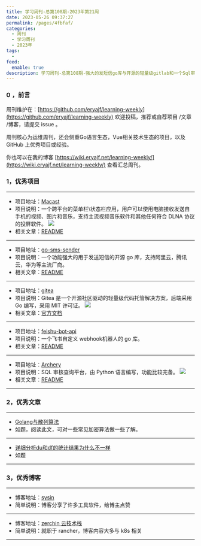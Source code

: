 ```yaml
---
title: 学习周刊-总第108期-2023年第21周
date: 2023-05-26 09:37:27
permalink: /pages/4fbfaf/
categories:
  - 周刊
  - 学习周刊
  - 2023年
tags:
  -
feed:
  enable: true
description: 学习周刊-总第108期-强大的发短信go库与开源的轻量级gitlab和一个Sql审核平台
---
```



### 0 ，前言

周刊维护在：[https://github.com/eryajf/learning-weekly](https://github.com/eryajf/learning-weekly)  欢迎投稿，推荐或自荐项目 /文章 /博客，请提交 issue 。

周刊核心为运维周刊，还会侧重Go语言生态，Vue相关技术生态的项目，以及 GitHub 上优秀项目或经验。

你也可以在我的博客 [https://wiki.eryajf.net/learning-weekly/](https://wiki.eryajf.net/learning-weekly/) 查看汇总周刊。


### 1，优秀项目

---
- 项目地址：[Macast](https://github.com/xfangfang/Macast)
- 项目说明：一个跨平台的菜单栏\状态栏应用，用户可以使用电脑接收发送自手机的视频、图片和音乐，支持主流视频音乐软件和其他任何符合 DLNA 协议的投屏软件。
  ![](http://t.eryajf.net/imgs/2023/03/b8910940c0efc5e2.png)
- 相关文章：[README](https://github.com/xfangfang/Macast/blob/main/README_ZH.md)
---
- 项目地址：[go-sms-sender](https://github.com/casdoor/go-sms-sender)
- 项目说明：一个功能强大的用于发送短信的开源 go 库，支持阿里云，腾讯云，华为等主流厂商。
- 相关文章：[README](https://github.com/casdoor/go-sms-sender#readme)
---
- 项目地址：[gitea](https://github.com/go-gitea/gitea)
- 项目说明：Gitea 是一个开源社区驱动的轻量级代码托管解决方案，后端采用 Go 编写，采用 MIT 许可证。
  ![](http://t.eryajf.net/imgs/2023/04/58be7f4c9230f152.png)
- 相关文章：[官方文档](https://gitea.io/zh-cn/)
---
- 项目地址：[feishu-bot-api](https://github.com/electricbubble/feishu-bot-api)
- 项目说明：一个飞书自定义 webhook机器人的 go 库。
- 相关文章：[README](https://github.com/electricbubble/feishu-bot-api#readme)
---
- 项目地址：[Archery](https://github.com/hhyo/Archery)
- 项目说明：SQL 审核查询平台，由 Python 语言编写，功能比较完备。
  ![](http://t.eryajf.net/imgs/2023/04/eab9d8526e3550cb.png)
- 相关文章：[README](https://github.com/hhyo/Archery#readme)
---

### 2，优秀文章

---
- [Golang与散列算法](https://www.ssgeek.com/post/golang-yu-san-lie-suan-fa/)
- 如题，阅读此文，可对一些常见加密算法做一些了解。
---
- [详细分析du和df的统计结果为什么不一样](https://www.cnblogs.com/f-ck-need-u/p/8659301.html)
- 如题
---

### 3，优秀博客

---
- 博客地址：[sysin](https://sysin.org/)
- 简单说明：博客分享了许多工具软件，给博主点赞
---
- 博客地址：[zerchin 云技术栈](https://www.zerchin.xyz/)
- 简单说明：就职于 rancher，博客内容大多与 k8s 相关
---
